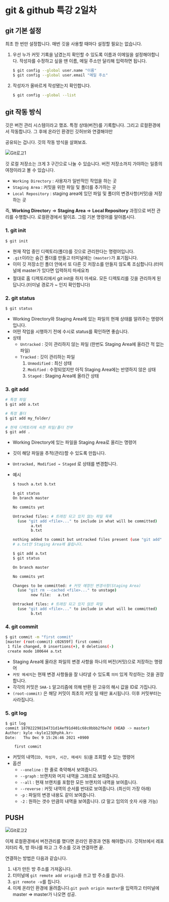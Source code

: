 # git & github 특강 2일차



## git 기본 설정

최초 한 번만 설정합니다. 매번 깃을 사용할 때마다 설정할 필요는 없습니다. 

1. 우선 누가 커밋 기록을 남겼는지 확인할 수 있도록 이름과 이메일을 설정해야합니다. 작성자를 수정하고 싶을 땐 이름, 메일 주소만 달리해 입력하면 됩니다.

   ```bash
   $ git config --global user.name "이름"
   $ git config --global user.email "메일 주소"
   ```

2. 작성자가 올바르게 작성됐는지 확인합니다.

   ```bash
   $ git config --global --list
   ```

   

## git 작동 방식

깃은 버전 관리 시스템이라고 했죠. 특정 상태(버전)를 기록합니다. 그리고 로컬환경에서 작동합니다. 그 후에 온라인 환경인 깃허브와 연결해야만 

공유되는 겁니다. 깃의 작동 방식을 살펴보죠.



![Git로고1](c:\Users\Gram\Desktop\image.png)

깃 로컬 저장소는 크게 3 구간으로 나눌 수 있습니다. 버전 저장소까지 가야하는 일종의 여정이라고 볼 수 있습니다.

- `Working Directory` : 사용자가 일반적인 작업을 하는 곳
- `Staging Area` : 커밋을 위한 파일 및 폴더를 추가하는 곳
- `Local Repository` : staging area에 있던 파일 및 폴더의 변경사항(커밋)을 저장하는 곳

즉, **Working Director**y  ⇒  **Staging Area**  ⇒  **Local Repository** 과정으로 버전 관리를 수행합니다. 로컬환경에서 말이죠. 그럼 기본 명령어를 알아봅시다.





### 1. git init

```bash
$ git init
```

- 현재 작업 중인 디렉토리(폴더)를 깃으로 관리한다는 명령어입니다.
- `.git`이라는 숨긴 폴더를 만들고 터미널에는 `(master)`가 표기됩니다.
- 이미 깃 저장소인 폴더 안에서 또 다른 깃 저장소를 만들지 않도록 조심합니다.(터미널에 master가 있다면 입력하지 마세요❕❗) 
- 절대로 홈 디렉토리에서 git init을 하지 마세요. 모든 디렉토리를 깃을 관리하게 된답니다.(터미널 경로가 ~ 인지 확인합니다) 





### 2. git status

```bash
$ git status
```

- Working Directory와 Staging Area에 있는 파일의 현재 상태를 알려주는 명령어입니다.
- 어떤 작업을 시행하기 전에 수시로 status를 확인하면 좋습니다.
- 상태
  - `Untracked` : 깃이 관리하지 않는 파일 (한번도 Staging Area에 올라간 적 없는 파일)
  - `Tracked` : 깃이 관리하는 파일
    1. `Unmodified` : 최신 상태
    2. `Modified` : 수정되었지만 아직 Staging Area에는 반영하지 않은 상태
    3. `Staged` : Staging Area에 올라간 상태





### 3. git add

```bash
# 특정 파일
$ git add a.txt

# 특정 폴더
$ git add my_folder/

# 현재 디렉토리에 속한 파일/폴더 전부
$ git add .
```

- Working Directory에 있는 파일을 Staging Area로 올리는 명령어

- 깃이 해당 파일을 추적(관리)할 수 있도록 만듭니다.

- `Untracked, Modified → Staged` 로 상태를 변경합니다.

- 예시

  ```bash
  $ touch a.txt b.txt
  
  $ git status
  On branch master
  
  No commits yet
  
  Untracked files: # 트래킹 되고 있지 않는 파일 목록
    (use "git add <file>..." to include in what will be committed)
          a.txt
          b.txt
  
  nothing added to commit but untracked files present (use "git add" to track)
  # a.txt만 Staging Area에 올립니다.
  
  $ git add a.txt
  $ git status
  
  On branch master
  
  No commits yet
  
  Changes to be committed: # 커밋 예정인 변경사항(Staging Area)
    (use "git rm --cached <file>..." to unstage)
          new file:   a.txt
  
  Untracked files: # 트래킹 되고 있지 않은 파일
    (use "git add <file>..." to include in what will be committed)
          b.txt
  ```





### 4. git commit

```bash
$ git commit -m "first commit"
[master (root-commit) c02659f] first commit
 1 file changed, 0 insertions(+), 0 deletions(-)
 create mode 100644 a.txt
```

- Staging Area에 올라온 파일의 변경 사항을 하나의 버전(커밋)으로 저장하는 명령어
- `커밋 메세지`는 현재 변경 사항들을 잘 나타낼 수 있도록 `의미` 있게 작성하는 것을 권장합니다.
- 각각의 커밋은 `SHA-1` 알고리즘에 의해 반환 된 고유의 해시 값을 ID로 가집니다.
- `(root-commit)` 은 해당 커밋이 최초의 커밋 일 때만 표시됩니다. 이후 커밋부터는 사라집니다.





### 5. git log

```bash
$ git log
commit 1870222981b4731d14ef91d401c68c0bbb2f6e7d (HEAD -> master)
Author: kyle <kyle123@hphk.kr>
Date:   Thu Dec 9 15:26:46 2021 +0900

    first commit
```

- 커밋의 내역(`ID, 작성자, 시간, 메세지 등`)을 조회할 수 있는 명령어
- 옵션
  - `--oneline` : 한 줄로 축약해서 보여줍니다.
  - `--graph` : 브랜치와 머지 내역을 그래프로 보여줍니다.
  - `--all` : 현재 브랜치를 포함한 모든 브랜치의 내역을 보여줍니다.
  - `--reverse` : 커밋 내역의 순서를 반대로 보여줍니다. (최신이 가장 아래)
  - `-p` : 파일의 변경 내용도 같이 보여줍니다.
  - `-2` : 원하는 갯수 만큼의 내역을 보여줍니다. (2 말고 임의의 숫자 사용 가능)







## PUSH

![Git로고2](c:\Users\Gram\Desktop\image1.png)




이제 로컬환경에서 버전관리를 했다면 온라인 환경과 연동 해야합니다. 깃허브에서 레포지터리 즉, 방 하나를 파고 그 주소를 깃과 연결하면 끝.

연결하는 방법은 다음과 같습니다.

1. 내가 만든 방 주소를 가져옵니다.
2. 터미널에 `git remote add origin`을 쓰고 방 주소를 씁니다.
3. `git remote -v`를 칩니다.
4. 이제 온라인 환경에 올려줍니다.`git push origin master`을 입력하고 터미널에 master ⇒ master가 나오면 성공.







